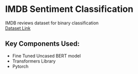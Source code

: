 # IMDB Sentiment Classification
IMDB reviews dataset for binary classification </br>
[Dataset Link](https://huggingface.co/datasets/imdb)

## Key Components Used:
* Fine Tuned Uncased BERT model
* Transformers Library
* Pytorch 
